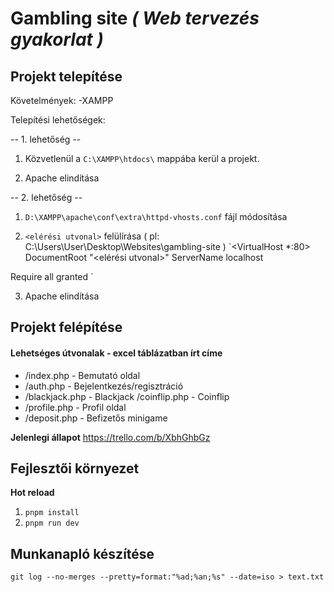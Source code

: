 # Gambling site _( Web tervezés gyakorlat )_

## Projekt telepítése

Követelmények:
-XAMPP

Telepítési lehetőségek:

-- 1. lehetőség --

1. Közvetlenül a `C:\XAMPP\htdocs\` mappába kerül a projekt.

2. Apache elindítása

-- 2. lehetőség --

1. `D:\XAMPP\apache\conf\extra\httpd-vhosts.conf` fájl módosítása

2. `<elérési utvonal>` felülírása ( pl: C:\Users\User\Desktop\Websites\gambling-site )
   `<VirtualHost *:80>
  DocumentRoot "<elérési utvonal>" 
  ServerName localhost
  <Directory />
      Require all granted
  </Directory>
</VirtualHost>`

3. Apache elindítása

## Projekt felépítése

#### Lehetséges útvonalak - excel táblázatban írt címe

-   /index.php - Bemutató oldal
-   /auth.php - Bejelentkezés/regisztráció
-   /blackjack.php - Blackjack /coinflip.php - Coinflip
-   /profile.php - Profil oldal
-   /deposit.php - Befizetős minigame

**Jelenlegi állapot**
https://trello.com/b/XbhGhbGz

## Fejlesztői környezet

**Hot reload**

1.  `pnpm install`
2.  `pnpm run dev`

## Munkanapló készítése

`git log --no-merges --pretty=format:"%ad;%an;%s" --date=iso > text.txt`
